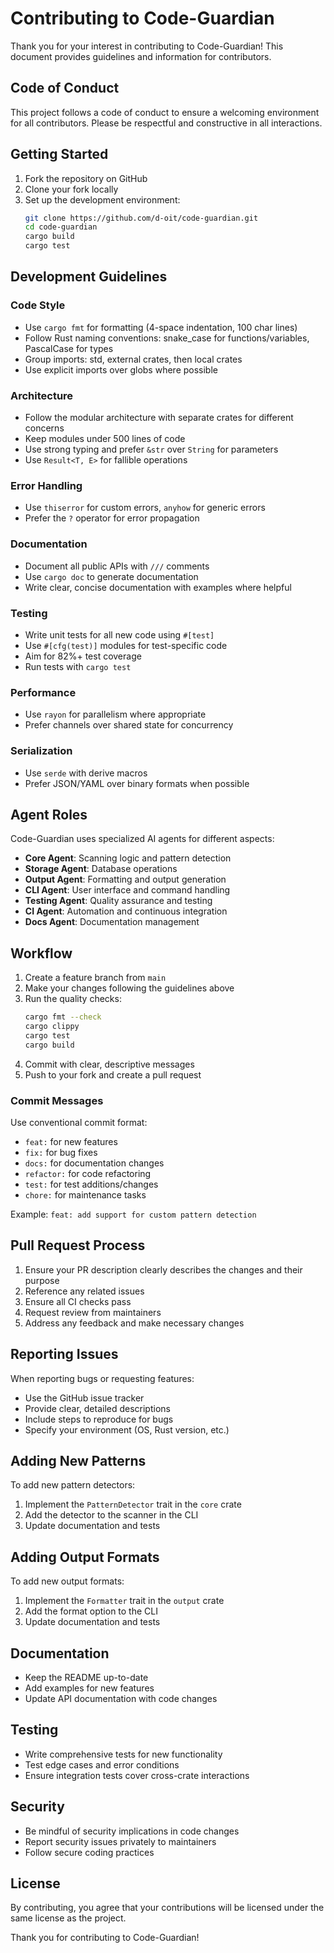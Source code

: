 # Contributing to Code-Guardian

Thank you for your interest in contributing to Code-Guardian! This document provides guidelines and information for contributors.

## Code of Conduct

This project follows a code of conduct to ensure a welcoming environment for all contributors. Please be respectful and constructive in all interactions.

## Getting Started

1. Fork the repository on GitHub
2. Clone your fork locally
3. Set up the development environment:
   ```bash
   git clone https://github.com/d-oit/code-guardian.git
   cd code-guardian
   cargo build
   cargo test
   ```

## Development Guidelines

### Code Style
- Use `cargo fmt` for formatting (4-space indentation, 100 char lines)
- Follow Rust naming conventions: snake_case for functions/variables, PascalCase for types
- Group imports: std, external crates, then local crates
- Use explicit imports over globs where possible

### Architecture
- Follow the modular architecture with separate crates for different concerns
- Keep modules under 500 lines of code
- Use strong typing and prefer `&str` over `String` for parameters
- Use `Result<T, E>` for fallible operations

### Error Handling
- Use `thiserror` for custom errors, `anyhow` for generic errors
- Prefer the `?` operator for error propagation

### Documentation
- Document all public APIs with `///` comments
- Use `cargo doc` to generate documentation
- Write clear, concise documentation with examples where helpful

### Testing
- Write unit tests for all new code using `#[test]`
- Use `#[cfg(test)]` modules for test-specific code
- Aim for 82%+ test coverage
- Run tests with `cargo test`

### Performance
- Use `rayon` for parallelism where appropriate
- Prefer channels over shared state for concurrency

### Serialization
- Use `serde` with derive macros
- Prefer JSON/YAML over binary formats when possible

## Agent Roles

Code-Guardian uses specialized AI agents for different aspects:

- **Core Agent**: Scanning logic and pattern detection
- **Storage Agent**: Database operations
- **Output Agent**: Formatting and output generation
- **CLI Agent**: User interface and command handling
- **Testing Agent**: Quality assurance and testing
- **CI Agent**: Automation and continuous integration
- **Docs Agent**: Documentation management

## Workflow

1. Create a feature branch from `main`
2. Make your changes following the guidelines above
3. Run the quality checks:
   ```bash
   cargo fmt --check
   cargo clippy
   cargo test
   cargo build
   ```
4. Commit with clear, descriptive messages
5. Push to your fork and create a pull request

### Commit Messages

Use conventional commit format:
- `feat:` for new features
- `fix:` for bug fixes
- `docs:` for documentation changes
- `refactor:` for code refactoring
- `test:` for test additions/changes
- `chore:` for maintenance tasks

Example: `feat: add support for custom pattern detection`

## Pull Request Process

1. Ensure your PR description clearly describes the changes and their purpose
2. Reference any related issues
3. Ensure all CI checks pass
4. Request review from maintainers
5. Address any feedback and make necessary changes

## Reporting Issues

When reporting bugs or requesting features:

- Use the GitHub issue tracker
- Provide clear, detailed descriptions
- Include steps to reproduce for bugs
- Specify your environment (OS, Rust version, etc.)

## Adding New Patterns

To add new pattern detectors:

1. Implement the `PatternDetector` trait in the `core` crate
2. Add the detector to the scanner in the CLI
3. Update documentation and tests

## Adding Output Formats

To add new output formats:

1. Implement the `Formatter` trait in the `output` crate
2. Add the format option to the CLI
3. Update documentation and tests

## Documentation

- Keep the README up-to-date
- Add examples for new features
- Update API documentation with code changes

## Testing

- Write comprehensive tests for new functionality
- Test edge cases and error conditions
- Ensure integration tests cover cross-crate interactions

## Security

- Be mindful of security implications in code changes
- Report security issues privately to maintainers
- Follow secure coding practices

## License

By contributing, you agree that your contributions will be licensed under the same license as the project.

Thank you for contributing to Code-Guardian!